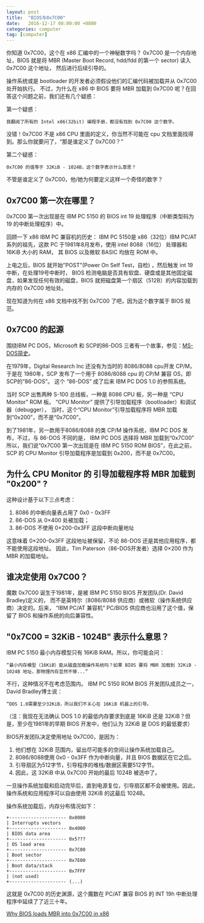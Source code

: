 ```yaml
---
layout: post
title:  "BIOS与0x7C00"
date:   2016-12-17 08:00:00 +0800
categories: computer
tag: [computer]
---
```

你知道 0x7C00，这个在 x86 汇编中的一个神秘数字吗？
0x7C00 是一个内存地址，BIOS 就是将 MBR (Master Boot Record, hdd/fdd 的第一个 sector) 读入 0x7C00 这个地址，
然后进行后续引导的。

操作系统或是 bootloader 的开发者必须假设他们的汇编代码被加载并从 0x7C00 处开始执行。
不过，为什么在 x86 中 BIOS 要将 MBR 加载到 0x7C00 呢？在回答这个问题之前，我们还有几个疑惑：

第一个疑惑：

    我翻阅了所有的 Intel x86(32bit) 编程手册，都没有找到 0x7C00 这个数字。

没错！0x7C00 不是 x86 CPU 里面的定义，你当然不可能在 cpu 文档里面找得到。那么你就要问了，“那是谁定义了 0x7C00？”

第二个疑惑：

    0x7C00 的值等于 32KiB - 1024B，这个数字表示什么意思？

不管是谁定义了 0x7C00，他/她为何要定义这样一个奇怪的数字？

## 0x7C00 第一次在哪里？

0x7C00 第一次出现是在 IBM PC 5150 的 BIOS int 19 处理程序（中断类型码为 19 的中断处理程序）中。

回顾一下 x86 IBM PC 兼容机的历史：
IBM PC 5150是 x86（32位）IBM PC/AT系列的祖先，这款 PC 于1981年8月发布，使用 intel 8088（16位） 处理器和 16KiB 大小的 RAM，
其 BIOS 以及微软 BASIC 均放在 ROM 中。

上电之后，BIOS 就开始"POST"(Power On Self Test，自检) ，然后触发 int 19 中断，在处理19号中断时，
BIOS 检测电脑是否具有软盘、硬盘或是其他固定磁盘，如果发现任何有效的磁盘，BIOS 就把磁盘第一个扇区（512B）的内容加载到内存的 0x7C00 地址处。

现在知道为何在 x86 文档中找不到 0x7C00 了吧，因为这个数字属于 BIOS 规范。

## 0x7C00 的起源

围绕IBM PC DOS，Microsoft 和 SCP的86-DOS 三者有一个故事，参见：[MS-DOS简史](http://www.patersontech.com/dos/byte%E2%80%93history.aspx)。

在1979年，Digital Research Inc 还没有为当时的 8086/8088 cpu开发 CP/M，于是在 1980年，SCP 发布了一个用于 8086/8088 cpu 的 CP/M 兼容 OS，即 SCP的“86-DOS”。
这个 “86-DOS” 成了后来 IBM PC DOS 1.0 的参照系统。

当时 SCP 出售两种 S-100 总线板，一种是 8086 CPU 板，另一种是 “CPU Monitor” ROM 板。
“CPU Monitor” 提供了引导加载程序（bootloader）和调试器（debugger），
当时，这个“CPU Monitor”引导加载程序将 MBR 加载到“0x200”，而不是“0x7C00”。

到了1981年，另一款用于8086/8088 的类 CP/M 操作系统，IBM PC DOS 发布，不过，与 86-DOS 不同的是， IBM PC DOS 选择将 MBR 加载到“0x7C00”
所以，我们说“0x7C00 第一次出现是在 IBM PC 5150 ROM BIOS”，在此之前，SCP 的 CPU Monitor 引导加载程序是加载到 0x200，而不是 0x7C00。

## 为什么 CPU Monitor 的 引导加载程序将 MBR 加载到 "0x200" ?

这种设计基于以下三点考虑：

1. 8086 的中断向量表占用了 0x0 - 0x3FF
2. 86-DOS 从 0×400 处被加载；
3. 86-DOS 不使用 0×200-0x3FF 这段中断向量地址

这意味着 0×200-0x3FF 这段地址被保留，不论 86-DOS 还是其他应用程序，都不能使用这段地址。
因此，Tim Paterson（86-DOS开发者）选择 0×200 作为 MBR 的加载地址。

## 谁决定使用 0x7C00？
魔数 0x7C00 诞生于1981年，是被 IBM PC 5150 BIOS 开发团队(Dr. David Bradley)定义的，
而不是英特尔（8086/8088 供应商）或微软（操作系统供应商）决定的。后来， “IBM PC/AT 兼容机” PC/BIOS 供应商也沿用了这个值，保留了 BIOS 和操作系统的向后兼容性。

## "0x7C00 = 32KiB - 1024B" 表示什么意思？

IBM PC 5150 最小内存模型只有 16KiB RAM。所以，你可能会问：

    “最小内存模型（16KiB）能从磁盘加载操作系统吗？如果 BIOS 要将 MBR 加载到 32KiB - 1024B 地址，那物理内存显然不够...”

不行，这种情况不在考虑范围内。 IBM PC 5150 ROM BIOS 开发团队成员之一，David Bradley博士说：

    “DOS 1.0需要至少32KiB，所以我们不关心在 16KiB 机器上的引导。

（注：我现在无法确认 DOS 1.0 的最低内存要求到底是 16KiB 还是 32KiB？但是，至少在1981年的早期 BIOS 开发中，他们认为 32KiB 是 DOS 的最低要求）

BIOS开发团队决定使用地址 0x7C00，是因为：

1. 他们想在 32KiB 范围内，留出尽可能多的空间让操作系统加载自己。
2. 8086/8088使用 0x0 - 0x3FF 作为中断向量，并且 BIOS 数据区在它之后。
3. 引导扇区为512字节，引导程序的堆栈/数据区需要512字节。
4. 因此，这 32KiB 中从 0x7C00 开始的最后 1024B 被选中了。

一旦操作系统加载和启动完毕后，直到电源复位，引导扇区都不会被使用。因此，操作系统和应用程序可以自由使用 32KiB 的这最后 1024B。

操作系统加载后，内存分布情况如下：

    +--------------------- 0x0000
    | Interrupts vectors
    +--------------------- 0x4000
    | BIOS data area
    +--------------------- 0x5???
    | OS load area
    +--------------------- 0x7C00
    | Boot sector
    +--------------------- 0x7E00
    | Boot data/stack
    +--------------------- 0x7FFF
    | (not used)
    +--------------------- (...)

这就是 0x7C00 的历史渊源，这个魔数在 PC/AT 兼容 BIOS 的 INT 19h 中断处理程序中延续了了近三十年。

[Why BIOS loads MBR into 0x7C00 in x86](http://www.glamenv-septzen.net/en/view/6)
